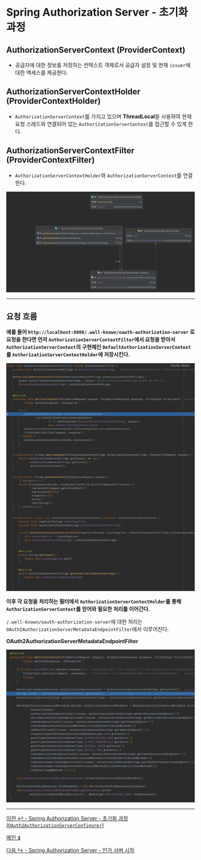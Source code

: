 # Spring Authorization Server - 초기화 과정

## AuthorizationServerContext (ProviderContext)

- 공급자에 대한 정보를 저장하는 컨텍스트 객체로서 공급자 설정 및 현재 `issuer`에 대한 액세스를 제공한다.

## AuthorizationServerContextHolder (ProviderContextHolder)

- `AuthorizationServerContext`를 가지고 있으며 **ThreadLocal**을 사용하여 현재 요청 스레드와 연결되어 있는 `AuthorizationServerContext`를 접근할 수 있게 한다.

## AuthorizationServerContextFilter (ProviderContextFilter)

- `AuthorizationServerContextHolder`와 `AuthorizationServerContext`를 연결한다.

![img_23.png](image/img_23.png)

---

## 요청 흐름

**예를 들어 `http://localhost:9000/.well-known/oauth-authorization-server` 로 요청을 한다면 먼저 `AuthorizationServerContextFilter`에서 요청을 받아서
`AuthorizationServerContext`의 구현체인 `DefaultAuthorizationServerContext`를 `AuthorizationServerContextHolder`에 저장시킨다.**

![img_24.png](image/img_24.png)

**이후 각 요청을 처리하는 필터에서 `AuthorizationServerContextHolder`를 통해 `AuthorizationServerContext`를 얻어와 필요한 처리를 이어간다.**

`/.well-known/oauth-authorization-server`에 대한 처리는 `OAuth2AuthorizationServerMetadataEndpointFilter`에서 이루어진다.

**OAuth2AuthorizationServerMetadataEndpointFilter**

![img_25.png](image/img_25.png)

---

[이전 ↩️ - Spring Authorization Server - 초기화 과정(`OAuth2AuthorizationServerConfigurer`)](https://github.com/genesis12345678/TIL/blob/main/Spring/security/oauth/SpringServer/%EC%B4%88%EA%B8%B0%ED%99%94_2.md)

[메인 ⏫](https://github.com/genesis12345678/TIL/blob/main/Spring/security/oauth/main.md)

[다음 ↪️ - Spring Authorization Server - 인가 서버 시작](https://github.com/genesis12345678/TIL/blob/main/Spring/security/oauth/SpringServer/%EC%9D%B8%EA%B0%80%EC%84%9C%EB%B2%84.md)